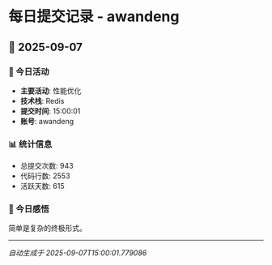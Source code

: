 # 每日提交记录 - awandeng

## 📅 2025-09-07

### 🎯 今日活动
- **主要活动**: 性能优化
- **技术栈**: Redis
- **提交时间**: 15:00:01
- **账号**: awandeng

### 📊 统计信息
- 总提交次数: 943
- 代码行数: 2553
- 活跃天数: 615

### 💭 今日感悟
简单是复杂的终极形式。

---
*自动生成于 2025-09-07T15:00:01.779086*
